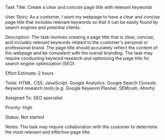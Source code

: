Task Title: Create a clear and concise page title with relevant keywords

User Story: As a customer, I want my webpage to have a clear and concise page title that includes relevant keywords so that it can be easily found by search engines and potential clients.

Description: The task involves creating a page title that is clear, concise, and includes relevant keywords related to the customer's personal or professional brand. The page title should accurately reflect the content of the webpage and be consistent with the overall branding. The task may require conducting keyword research and optimizing the page title for search engine optimization (SEO).

Effort Estimate: 2 hours

Tools: HTML. CSS. JavaScript. Google Analytics. Google Search Console. Keyword research tools (e.g. Google Keyword Planner, SEMrush, Ahrefs)

Assigned To: SEO specialist

Priority: High

Status: Not started

Notes: The task may require collaboration with the customer to determine the most relevant and effective page title.